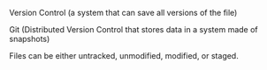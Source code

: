 Version Control (a system that can save all versions of the file)


Git (Distributed Version Control that stores data in a system made of snapshots)
 
Files can be either untracked, unmodified, modified, or staged.